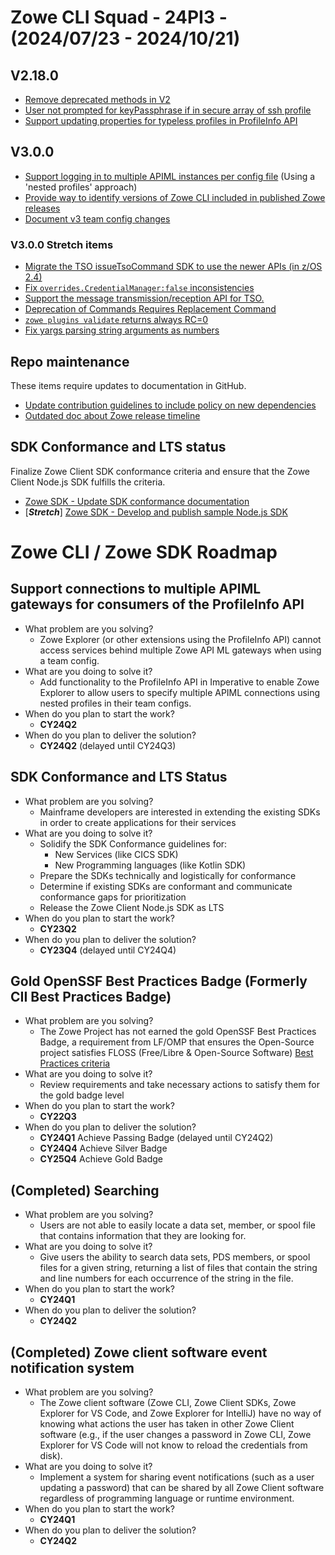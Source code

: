 # Zowe CLI Squad - 24PI3 - (2024/07/23 - 2024/10/21)

## V2.18.0
- [Remove deprecated methods in V2](https://github.com/zowe/zowe-cli/issues/2191)
- [User not prompted for keyPassphrase if in secure array of ssh profile](https://github.com/zowe/zowe-cli/issues/1770)
- [Support updating properties for typeless profiles in ProfileInfo API](https://github.com/zowe/zowe-cli/issues/2196)

## V3.0.0
- [Support logging in to multiple APIML instances per config file](https://github.com/zowe/zowe-cli/issues/1705) (Using a 'nested profiles' approach)
- [Provide way to identify versions of Zowe CLI included in published Zowe releases](https://github.com/zowe/zowe-cli/issues/2097)
- [Document v3 team config changes](https://github.com/zowe/zowe-cli/issues/1801)

### V3.0.0 Stretch items
- [Migrate the TSO issueTsoCommand SDK to use the newer APIs (in z/OS 2.4)](https://github.com/zowe/zowe-cli/issues/2144)
- [Fix `overrides.CredentialManager:false` inconsistencies](https://github.com/zowe/zowe-cli/issues/1469)
- [Support the message transmission/reception API for TSO.](https://github.com/zowe/zowe-cli/issues/1566)
- [Deprecation of Commands Requires Replacement Command](https://github.com/zowe/zowe-cli/issues/2041)
- [`zowe plugins validate` returns always RC=0](https://github.com/zowe/zowe-cli/issues/1299)
- [Fix yargs parsing string arguments as numbers](https://github.com/zowe/zowe-cli/issues/1881)

## Repo maintenance
These items require updates to documentation in GitHub.
- [Update contribution guidelines to include policy on new dependencies](https://github.com/zowe/zowe-cli/issues/62)
- [Outdated doc about Zowe release timeline](https://github.com/zowe/zowe-cli/issues/712)

## SDK Conformance and LTS status
Finalize Zowe Client SDK conformance criteria and ensure that the Zowe Client Node.js SDK fulfills the criteria.
- [Zowe SDK - Update SDK conformance documentation](https://github.com/zowe/zowe-cli/issues/1676)
- [**_Stretch_**] [Zowe SDK - Develop and publish sample Node.js SDK](https://github.com/zowe/zowe-cli/issues/1675)

# Zowe CLI / Zowe SDK Roadmap

## Support connections to multiple APIML gateways for consumers of the ProfileInfo API
- What problem are you solving?
  - Zowe Explorer (or other extensions using the ProfileInfo API) cannot access services behind multiple Zowe API ML gateways when using a team config.
- What are you doing to solve it?
  - Add functionality to the ProfileInfo API in Imperative to enable Zowe Explorer to allow users to specify multiple APIML connections using nested profiles in their team configs.
- When do you plan to start the work?
  - **CY24Q2**
- When do you plan to deliver the solution?
  - **CY24Q2** (delayed until CY24Q3)

## SDK Conformance and LTS Status
- What problem are you solving?
  - Mainframe developers are interested in extending the existing SDKs in order to create applications for their services
- What are you doing to solve it?
  - Solidify the SDK Conformance guidelines for:
    - New Services (like CICS SDK)
    - New Programming languages (like Kotlin SDK)
  - Prepare the SDKs technically and logistically for conformance
  - Determine if existing SDKs are conformant and communicate conformance gaps for prioritization
  - Release the Zowe Client Node.js SDK as LTS
- When do you plan to start the work?
  - **CY23Q2**
- When do you plan to deliver the solution?
  - **CY23Q4** (delayed until CY24Q4)

## Gold OpenSSF Best Practices Badge (Formerly CII Best Practices Badge)
- What problem are you solving?
  - The Zowe Project has not earned the gold OpenSSF Best Practices Badge, a requirement from LF/OMP that ensures the Open-Source project satisfies FLOSS (Free/Libre & Open-Source Software) [Best Practices criteria](https://bestpractices.coreinfrastructure.org/en/criteria)
- What are you doing to solve it?
  - Review requirements and take necessary actions to satisfy them for the gold badge level 
- When do you plan to start the work?
  - **CY22Q3**
- When do you plan to deliver the solution?
  - **CY24Q1** Achieve Passing Badge (delayed until CY24Q2)
  - **CY24Q4** Achieve Silver Badge
  - **CY25Q4** Achieve Gold Badge

## (Completed) Searching
- What problem are you solving?
  - Users are not able to easily locate a data set, member, or spool file that contains information that they are looking for.
- What are you doing to solve it?
  - Give users the ability to search data sets, PDS members, or spool files for a given string, returning a list of files that contain the string and line numbers for each occurrence of the string in the file.
- When do you plan to start the work?
  - **CY24Q1**
- When do you plan to deliver the solution?
  - **CY24Q2**
 
## (Completed) Zowe client software event notification system
- What problem are you solving?
  - The Zowe client software (Zowe CLI, Zowe Client SDKs, Zowe Explorer for VS Code, and Zowe Explorer for IntelliJ) have no way of knowing what actions the user has taken in other Zowe Client software (e.g., if the user changes a password in Zowe CLI, Zowe Explorer for VS Code will not know to reload the credentials from disk).
- What are you doing to solve it?
  - Implement a system for sharing event notifications (such as a user updating a password) that can be shared by all Zowe Client software regardless of programming language or runtime environment.
- When do you plan to start the work?
  - **CY24Q1**
- When do you plan to deliver the solution?
  - **CY24Q2**
